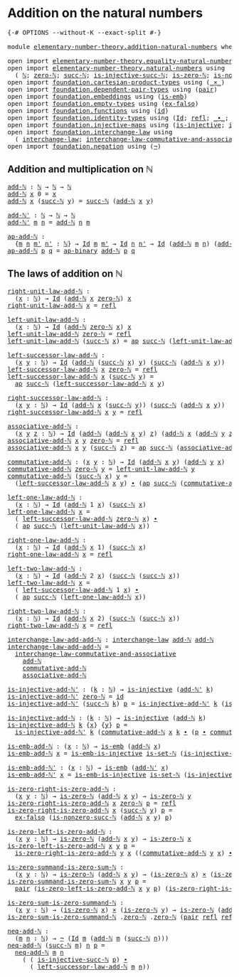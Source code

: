 # Addition on the natural numbers

<pre class="Agda"><a id="44" class="Symbol">{-#</a> <a id="48" class="Keyword">OPTIONS</a> <a id="56" class="Pragma">--without-K</a> <a id="68" class="Pragma">--exact-split</a> <a id="82" class="Symbol">#-}</a>

<a id="87" class="Keyword">module</a> <a id="94" href="elementary-number-theory.addition-natural-numbers.html" class="Module">elementary-number-theory.addition-natural-numbers</a> <a id="144" class="Keyword">where</a>

<a id="151" class="Keyword">open</a> <a id="156" class="Keyword">import</a> <a id="163" href="elementary-number-theory.equality-natural-numbers.html" class="Module">elementary-number-theory.equality-natural-numbers</a> <a id="213" class="Keyword">using</a> <a id="219" class="Symbol">(</a><a id="220" href="elementary-number-theory.equality-natural-numbers.html#2180" class="Function">is-set-ℕ</a><a id="228" class="Symbol">)</a>
<a id="230" class="Keyword">open</a> <a id="235" class="Keyword">import</a> <a id="242" href="elementary-number-theory.natural-numbers.html" class="Module">elementary-number-theory.natural-numbers</a> <a id="283" class="Keyword">using</a>
  <a id="291" class="Symbol">(</a> <a id="293" href="elementary-number-theory.natural-numbers.html#1444" class="Datatype">ℕ</a><a id="294" class="Symbol">;</a> <a id="296" href="elementary-number-theory.natural-numbers.html#1465" class="InductiveConstructor">zero-ℕ</a><a id="302" class="Symbol">;</a> <a id="304" href="elementary-number-theory.natural-numbers.html#1478" class="InductiveConstructor">succ-ℕ</a><a id="310" class="Symbol">;</a> <a id="312" href="elementary-number-theory.natural-numbers.html#2693" class="Function">is-injective-succ-ℕ</a><a id="331" class="Symbol">;</a> <a id="333" href="elementary-number-theory.natural-numbers.html#1742" class="Function">is-zero-ℕ</a><a id="342" class="Symbol">;</a> <a id="344" href="elementary-number-theory.natural-numbers.html#3025" class="Function">is-nonzero-succ-ℕ</a><a id="361" class="Symbol">)</a>
<a id="363" class="Keyword">open</a> <a id="368" class="Keyword">import</a> <a id="375" href="foundation.cartesian-product-types.html" class="Module">foundation.cartesian-product-types</a> <a id="410" class="Keyword">using</a> <a id="416" class="Symbol">(</a><a id="417" href="foundation-core.cartesian-product-types.html#577" class="Function Operator">_×_</a><a id="420" class="Symbol">)</a>
<a id="422" class="Keyword">open</a> <a id="427" class="Keyword">import</a> <a id="434" href="foundation.dependent-pair-types.html" class="Module">foundation.dependent-pair-types</a> <a id="466" class="Keyword">using</a> <a id="472" class="Symbol">(</a><a id="473" href="foundation-core.dependent-pair-types.html#575" class="InductiveConstructor">pair</a><a id="477" class="Symbol">)</a>
<a id="479" class="Keyword">open</a> <a id="484" class="Keyword">import</a> <a id="491" href="foundation.embeddings.html" class="Module">foundation.embeddings</a> <a id="513" class="Keyword">using</a> <a id="519" class="Symbol">(</a><a id="520" href="foundation-core.embeddings.html#980" class="Function">is-emb</a><a id="526" class="Symbol">)</a>
<a id="528" class="Keyword">open</a> <a id="533" class="Keyword">import</a> <a id="540" href="foundation.empty-types.html" class="Module">foundation.empty-types</a> <a id="563" class="Keyword">using</a> <a id="569" class="Symbol">(</a><a id="570" href="foundation-core.empty-types.html#1150" class="Function">ex-falso</a><a id="578" class="Symbol">)</a>
<a id="580" class="Keyword">open</a> <a id="585" class="Keyword">import</a> <a id="592" href="foundation.functions.html" class="Module">foundation.functions</a> <a id="613" class="Keyword">using</a> <a id="619" class="Symbol">(</a><a id="620" href="foundation-core.functions.html#309" class="Function">id</a><a id="622" class="Symbol">)</a>
<a id="624" class="Keyword">open</a> <a id="629" class="Keyword">import</a> <a id="636" href="foundation.identity-types.html" class="Module">foundation.identity-types</a> <a id="662" class="Keyword">using</a> <a id="668" class="Symbol">(</a><a id="669" href="foundation-core.identity-types.html#641" class="Datatype">Id</a><a id="671" class="Symbol">;</a> <a id="673" href="foundation-core.identity-types.html#694" class="InductiveConstructor">refl</a><a id="677" class="Symbol">;</a> <a id="679" href="foundation-core.identity-types.html#1239" class="Function Operator">_∙_</a><a id="682" class="Symbol">;</a> <a id="684" href="foundation-core.identity-types.html#1552" class="Function">inv</a><a id="687" class="Symbol">;</a> <a id="689" href="foundation-core.identity-types.html#2853" class="Function">ap</a><a id="691" class="Symbol">;</a> <a id="693" href="foundation-core.identity-types.html#6353" class="Function">ap-binary</a><a id="702" class="Symbol">)</a>
<a id="704" class="Keyword">open</a> <a id="709" class="Keyword">import</a> <a id="716" href="foundation.injective-maps.html" class="Module">foundation.injective-maps</a> <a id="742" class="Keyword">using</a> <a id="748" class="Symbol">(</a><a id="749" href="foundation.injective-maps.html#1295" class="Function">is-injective</a><a id="761" class="Symbol">;</a> <a id="763" href="foundation.injective-maps.html#4595" class="Function">is-emb-is-injective</a><a id="782" class="Symbol">)</a>
<a id="784" class="Keyword">open</a> <a id="789" class="Keyword">import</a> <a id="796" href="foundation.interchange-law.html" class="Module">foundation.interchange-law</a> <a id="823" class="Keyword">using</a>
  <a id="831" class="Symbol">(</a> <a id="833" href="foundation.interchange-law.html#1641" class="Function">interchange-law</a><a id="848" class="Symbol">;</a> <a id="850" href="foundation.interchange-law.html#1762" class="Function">interchange-law-commutative-and-associative</a><a id="893" class="Symbol">)</a>
<a id="895" class="Keyword">open</a> <a id="900" class="Keyword">import</a> <a id="907" href="foundation.negation.html" class="Module">foundation.negation</a> <a id="927" class="Keyword">using</a> <a id="933" class="Symbol">(</a><a id="934" href="foundation-core.negation.html#452" class="Function">¬</a><a id="935" class="Symbol">)</a>
</pre>
##  Addition and multiplication on ℕ

<pre class="Agda"><a id="add-ℕ"></a><a id="988" href="elementary-number-theory.addition-natural-numbers.html#988" class="Function">add-ℕ</a> <a id="994" class="Symbol">:</a> <a id="996" href="elementary-number-theory.natural-numbers.html#1444" class="Datatype">ℕ</a> <a id="998" class="Symbol">→</a> <a id="1000" href="elementary-number-theory.natural-numbers.html#1444" class="Datatype">ℕ</a> <a id="1002" class="Symbol">→</a> <a id="1004" href="elementary-number-theory.natural-numbers.html#1444" class="Datatype">ℕ</a>
<a id="1006" href="elementary-number-theory.addition-natural-numbers.html#988" class="Function">add-ℕ</a> <a id="1012" href="elementary-number-theory.addition-natural-numbers.html#1012" class="Bound">x</a> <a id="1014" class="Number">0</a> <a id="1016" class="Symbol">=</a> <a id="1018" href="elementary-number-theory.addition-natural-numbers.html#1012" class="Bound">x</a>
<a id="1020" href="elementary-number-theory.addition-natural-numbers.html#988" class="Function">add-ℕ</a> <a id="1026" href="elementary-number-theory.addition-natural-numbers.html#1026" class="Bound">x</a> <a id="1028" class="Symbol">(</a><a id="1029" href="elementary-number-theory.natural-numbers.html#1478" class="InductiveConstructor">succ-ℕ</a> <a id="1036" href="elementary-number-theory.addition-natural-numbers.html#1036" class="Bound">y</a><a id="1037" class="Symbol">)</a> <a id="1039" class="Symbol">=</a> <a id="1041" href="elementary-number-theory.natural-numbers.html#1478" class="InductiveConstructor">succ-ℕ</a> <a id="1048" class="Symbol">(</a><a id="1049" href="elementary-number-theory.addition-natural-numbers.html#988" class="Function">add-ℕ</a> <a id="1055" href="elementary-number-theory.addition-natural-numbers.html#1026" class="Bound">x</a> <a id="1057" href="elementary-number-theory.addition-natural-numbers.html#1036" class="Bound">y</a><a id="1058" class="Symbol">)</a>

<a id="add-ℕ&#39;"></a><a id="1061" href="elementary-number-theory.addition-natural-numbers.html#1061" class="Function">add-ℕ&#39;</a> <a id="1068" class="Symbol">:</a> <a id="1070" href="elementary-number-theory.natural-numbers.html#1444" class="Datatype">ℕ</a> <a id="1072" class="Symbol">→</a> <a id="1074" href="elementary-number-theory.natural-numbers.html#1444" class="Datatype">ℕ</a> <a id="1076" class="Symbol">→</a> <a id="1078" href="elementary-number-theory.natural-numbers.html#1444" class="Datatype">ℕ</a>
<a id="1080" href="elementary-number-theory.addition-natural-numbers.html#1061" class="Function">add-ℕ&#39;</a> <a id="1087" href="elementary-number-theory.addition-natural-numbers.html#1087" class="Bound">m</a> <a id="1089" href="elementary-number-theory.addition-natural-numbers.html#1089" class="Bound">n</a> <a id="1091" class="Symbol">=</a> <a id="1093" href="elementary-number-theory.addition-natural-numbers.html#988" class="Function">add-ℕ</a> <a id="1099" href="elementary-number-theory.addition-natural-numbers.html#1089" class="Bound">n</a> <a id="1101" href="elementary-number-theory.addition-natural-numbers.html#1087" class="Bound">m</a>

<a id="ap-add-ℕ"></a><a id="1104" href="elementary-number-theory.addition-natural-numbers.html#1104" class="Function">ap-add-ℕ</a> <a id="1113" class="Symbol">:</a>
  <a id="1117" class="Symbol">{</a><a id="1118" href="elementary-number-theory.addition-natural-numbers.html#1118" class="Bound">m</a> <a id="1120" href="elementary-number-theory.addition-natural-numbers.html#1120" class="Bound">n</a> <a id="1122" href="elementary-number-theory.addition-natural-numbers.html#1122" class="Bound">m&#39;</a> <a id="1125" href="elementary-number-theory.addition-natural-numbers.html#1125" class="Bound">n&#39;</a> <a id="1128" class="Symbol">:</a> <a id="1130" href="elementary-number-theory.natural-numbers.html#1444" class="Datatype">ℕ</a><a id="1131" class="Symbol">}</a> <a id="1133" class="Symbol">→</a> <a id="1135" href="foundation-core.identity-types.html#641" class="Datatype">Id</a> <a id="1138" href="elementary-number-theory.addition-natural-numbers.html#1118" class="Bound">m</a> <a id="1140" href="elementary-number-theory.addition-natural-numbers.html#1122" class="Bound">m&#39;</a> <a id="1143" class="Symbol">→</a> <a id="1145" href="foundation-core.identity-types.html#641" class="Datatype">Id</a> <a id="1148" href="elementary-number-theory.addition-natural-numbers.html#1120" class="Bound">n</a> <a id="1150" href="elementary-number-theory.addition-natural-numbers.html#1125" class="Bound">n&#39;</a> <a id="1153" class="Symbol">→</a> <a id="1155" href="foundation-core.identity-types.html#641" class="Datatype">Id</a> <a id="1158" class="Symbol">(</a><a id="1159" href="elementary-number-theory.addition-natural-numbers.html#988" class="Function">add-ℕ</a> <a id="1165" href="elementary-number-theory.addition-natural-numbers.html#1118" class="Bound">m</a> <a id="1167" href="elementary-number-theory.addition-natural-numbers.html#1120" class="Bound">n</a><a id="1168" class="Symbol">)</a> <a id="1170" class="Symbol">(</a><a id="1171" href="elementary-number-theory.addition-natural-numbers.html#988" class="Function">add-ℕ</a> <a id="1177" href="elementary-number-theory.addition-natural-numbers.html#1122" class="Bound">m&#39;</a> <a id="1180" href="elementary-number-theory.addition-natural-numbers.html#1125" class="Bound">n&#39;</a><a id="1182" class="Symbol">)</a>
<a id="1184" href="elementary-number-theory.addition-natural-numbers.html#1104" class="Function">ap-add-ℕ</a> <a id="1193" href="elementary-number-theory.addition-natural-numbers.html#1193" class="Bound">p</a> <a id="1195" href="elementary-number-theory.addition-natural-numbers.html#1195" class="Bound">q</a> <a id="1197" class="Symbol">=</a> <a id="1199" href="foundation-core.identity-types.html#6353" class="Function">ap-binary</a> <a id="1209" href="elementary-number-theory.addition-natural-numbers.html#988" class="Function">add-ℕ</a> <a id="1215" href="elementary-number-theory.addition-natural-numbers.html#1193" class="Bound">p</a> <a id="1217" href="elementary-number-theory.addition-natural-numbers.html#1195" class="Bound">q</a>
</pre>
## The laws of addition on ℕ

<pre class="Agda"><a id="right-unit-law-add-ℕ"></a><a id="1262" href="elementary-number-theory.addition-natural-numbers.html#1262" class="Function">right-unit-law-add-ℕ</a> <a id="1283" class="Symbol">:</a>
  <a id="1287" class="Symbol">(</a><a id="1288" href="elementary-number-theory.addition-natural-numbers.html#1288" class="Bound">x</a> <a id="1290" class="Symbol">:</a> <a id="1292" href="elementary-number-theory.natural-numbers.html#1444" class="Datatype">ℕ</a><a id="1293" class="Symbol">)</a> <a id="1295" class="Symbol">→</a> <a id="1297" href="foundation-core.identity-types.html#641" class="Datatype">Id</a> <a id="1300" class="Symbol">(</a><a id="1301" href="elementary-number-theory.addition-natural-numbers.html#988" class="Function">add-ℕ</a> <a id="1307" href="elementary-number-theory.addition-natural-numbers.html#1288" class="Bound">x</a> <a id="1309" href="elementary-number-theory.natural-numbers.html#1465" class="InductiveConstructor">zero-ℕ</a><a id="1315" class="Symbol">)</a> <a id="1317" href="elementary-number-theory.addition-natural-numbers.html#1288" class="Bound">x</a>
<a id="1319" href="elementary-number-theory.addition-natural-numbers.html#1262" class="Function">right-unit-law-add-ℕ</a> <a id="1340" href="elementary-number-theory.addition-natural-numbers.html#1340" class="Bound">x</a> <a id="1342" class="Symbol">=</a> <a id="1344" href="foundation-core.identity-types.html#694" class="InductiveConstructor">refl</a>

<a id="left-unit-law-add-ℕ"></a><a id="1350" href="elementary-number-theory.addition-natural-numbers.html#1350" class="Function">left-unit-law-add-ℕ</a> <a id="1370" class="Symbol">:</a>
  <a id="1374" class="Symbol">(</a><a id="1375" href="elementary-number-theory.addition-natural-numbers.html#1375" class="Bound">x</a> <a id="1377" class="Symbol">:</a> <a id="1379" href="elementary-number-theory.natural-numbers.html#1444" class="Datatype">ℕ</a><a id="1380" class="Symbol">)</a> <a id="1382" class="Symbol">→</a> <a id="1384" href="foundation-core.identity-types.html#641" class="Datatype">Id</a> <a id="1387" class="Symbol">(</a><a id="1388" href="elementary-number-theory.addition-natural-numbers.html#988" class="Function">add-ℕ</a> <a id="1394" href="elementary-number-theory.natural-numbers.html#1465" class="InductiveConstructor">zero-ℕ</a> <a id="1401" href="elementary-number-theory.addition-natural-numbers.html#1375" class="Bound">x</a><a id="1402" class="Symbol">)</a> <a id="1404" href="elementary-number-theory.addition-natural-numbers.html#1375" class="Bound">x</a>
<a id="1406" href="elementary-number-theory.addition-natural-numbers.html#1350" class="Function">left-unit-law-add-ℕ</a> <a id="1426" href="elementary-number-theory.natural-numbers.html#1465" class="InductiveConstructor">zero-ℕ</a> <a id="1433" class="Symbol">=</a> <a id="1435" href="foundation-core.identity-types.html#694" class="InductiveConstructor">refl</a>
<a id="1440" href="elementary-number-theory.addition-natural-numbers.html#1350" class="Function">left-unit-law-add-ℕ</a> <a id="1460" class="Symbol">(</a><a id="1461" href="elementary-number-theory.natural-numbers.html#1478" class="InductiveConstructor">succ-ℕ</a> <a id="1468" href="elementary-number-theory.addition-natural-numbers.html#1468" class="Bound">x</a><a id="1469" class="Symbol">)</a> <a id="1471" class="Symbol">=</a> <a id="1473" href="foundation-core.identity-types.html#2853" class="Function">ap</a> <a id="1476" href="elementary-number-theory.natural-numbers.html#1478" class="InductiveConstructor">succ-ℕ</a> <a id="1483" class="Symbol">(</a><a id="1484" href="elementary-number-theory.addition-natural-numbers.html#1350" class="Function">left-unit-law-add-ℕ</a> <a id="1504" href="elementary-number-theory.addition-natural-numbers.html#1468" class="Bound">x</a><a id="1505" class="Symbol">)</a>

<a id="left-successor-law-add-ℕ"></a><a id="1508" href="elementary-number-theory.addition-natural-numbers.html#1508" class="Function">left-successor-law-add-ℕ</a> <a id="1533" class="Symbol">:</a>
  <a id="1537" class="Symbol">(</a><a id="1538" href="elementary-number-theory.addition-natural-numbers.html#1538" class="Bound">x</a> <a id="1540" href="elementary-number-theory.addition-natural-numbers.html#1540" class="Bound">y</a> <a id="1542" class="Symbol">:</a> <a id="1544" href="elementary-number-theory.natural-numbers.html#1444" class="Datatype">ℕ</a><a id="1545" class="Symbol">)</a> <a id="1547" class="Symbol">→</a> <a id="1549" href="foundation-core.identity-types.html#641" class="Datatype">Id</a> <a id="1552" class="Symbol">(</a><a id="1553" href="elementary-number-theory.addition-natural-numbers.html#988" class="Function">add-ℕ</a> <a id="1559" class="Symbol">(</a><a id="1560" href="elementary-number-theory.natural-numbers.html#1478" class="InductiveConstructor">succ-ℕ</a> <a id="1567" href="elementary-number-theory.addition-natural-numbers.html#1538" class="Bound">x</a><a id="1568" class="Symbol">)</a> <a id="1570" href="elementary-number-theory.addition-natural-numbers.html#1540" class="Bound">y</a><a id="1571" class="Symbol">)</a> <a id="1573" class="Symbol">(</a><a id="1574" href="elementary-number-theory.natural-numbers.html#1478" class="InductiveConstructor">succ-ℕ</a> <a id="1581" class="Symbol">(</a><a id="1582" href="elementary-number-theory.addition-natural-numbers.html#988" class="Function">add-ℕ</a> <a id="1588" href="elementary-number-theory.addition-natural-numbers.html#1538" class="Bound">x</a> <a id="1590" href="elementary-number-theory.addition-natural-numbers.html#1540" class="Bound">y</a><a id="1591" class="Symbol">))</a>
<a id="1594" href="elementary-number-theory.addition-natural-numbers.html#1508" class="Function">left-successor-law-add-ℕ</a> <a id="1619" href="elementary-number-theory.addition-natural-numbers.html#1619" class="Bound">x</a> <a id="1621" href="elementary-number-theory.natural-numbers.html#1465" class="InductiveConstructor">zero-ℕ</a> <a id="1628" class="Symbol">=</a> <a id="1630" href="foundation-core.identity-types.html#694" class="InductiveConstructor">refl</a>
<a id="1635" href="elementary-number-theory.addition-natural-numbers.html#1508" class="Function">left-successor-law-add-ℕ</a> <a id="1660" href="elementary-number-theory.addition-natural-numbers.html#1660" class="Bound">x</a> <a id="1662" class="Symbol">(</a><a id="1663" href="elementary-number-theory.natural-numbers.html#1478" class="InductiveConstructor">succ-ℕ</a> <a id="1670" href="elementary-number-theory.addition-natural-numbers.html#1670" class="Bound">y</a><a id="1671" class="Symbol">)</a> <a id="1673" class="Symbol">=</a>
  <a id="1677" href="foundation-core.identity-types.html#2853" class="Function">ap</a> <a id="1680" href="elementary-number-theory.natural-numbers.html#1478" class="InductiveConstructor">succ-ℕ</a> <a id="1687" class="Symbol">(</a><a id="1688" href="elementary-number-theory.addition-natural-numbers.html#1508" class="Function">left-successor-law-add-ℕ</a> <a id="1713" href="elementary-number-theory.addition-natural-numbers.html#1660" class="Bound">x</a> <a id="1715" href="elementary-number-theory.addition-natural-numbers.html#1670" class="Bound">y</a><a id="1716" class="Symbol">)</a>
                                        
<a id="right-successor-law-add-ℕ"></a><a id="1759" href="elementary-number-theory.addition-natural-numbers.html#1759" class="Function">right-successor-law-add-ℕ</a> <a id="1785" class="Symbol">:</a>
  <a id="1789" class="Symbol">(</a><a id="1790" href="elementary-number-theory.addition-natural-numbers.html#1790" class="Bound">x</a> <a id="1792" href="elementary-number-theory.addition-natural-numbers.html#1792" class="Bound">y</a> <a id="1794" class="Symbol">:</a> <a id="1796" href="elementary-number-theory.natural-numbers.html#1444" class="Datatype">ℕ</a><a id="1797" class="Symbol">)</a> <a id="1799" class="Symbol">→</a> <a id="1801" href="foundation-core.identity-types.html#641" class="Datatype">Id</a> <a id="1804" class="Symbol">(</a><a id="1805" href="elementary-number-theory.addition-natural-numbers.html#988" class="Function">add-ℕ</a> <a id="1811" href="elementary-number-theory.addition-natural-numbers.html#1790" class="Bound">x</a> <a id="1813" class="Symbol">(</a><a id="1814" href="elementary-number-theory.natural-numbers.html#1478" class="InductiveConstructor">succ-ℕ</a> <a id="1821" href="elementary-number-theory.addition-natural-numbers.html#1792" class="Bound">y</a><a id="1822" class="Symbol">))</a> <a id="1825" class="Symbol">(</a><a id="1826" href="elementary-number-theory.natural-numbers.html#1478" class="InductiveConstructor">succ-ℕ</a> <a id="1833" class="Symbol">(</a><a id="1834" href="elementary-number-theory.addition-natural-numbers.html#988" class="Function">add-ℕ</a> <a id="1840" href="elementary-number-theory.addition-natural-numbers.html#1790" class="Bound">x</a> <a id="1842" href="elementary-number-theory.addition-natural-numbers.html#1792" class="Bound">y</a><a id="1843" class="Symbol">))</a>
<a id="1846" href="elementary-number-theory.addition-natural-numbers.html#1759" class="Function">right-successor-law-add-ℕ</a> <a id="1872" href="elementary-number-theory.addition-natural-numbers.html#1872" class="Bound">x</a> <a id="1874" href="elementary-number-theory.addition-natural-numbers.html#1874" class="Bound">y</a> <a id="1876" class="Symbol">=</a> <a id="1878" href="foundation-core.identity-types.html#694" class="InductiveConstructor">refl</a>

<a id="associative-add-ℕ"></a><a id="1884" href="elementary-number-theory.addition-natural-numbers.html#1884" class="Function">associative-add-ℕ</a> <a id="1902" class="Symbol">:</a>
  <a id="1906" class="Symbol">(</a><a id="1907" href="elementary-number-theory.addition-natural-numbers.html#1907" class="Bound">x</a> <a id="1909" href="elementary-number-theory.addition-natural-numbers.html#1909" class="Bound">y</a> <a id="1911" href="elementary-number-theory.addition-natural-numbers.html#1911" class="Bound">z</a> <a id="1913" class="Symbol">:</a> <a id="1915" href="elementary-number-theory.natural-numbers.html#1444" class="Datatype">ℕ</a><a id="1916" class="Symbol">)</a> <a id="1918" class="Symbol">→</a> <a id="1920" href="foundation-core.identity-types.html#641" class="Datatype">Id</a> <a id="1923" class="Symbol">(</a><a id="1924" href="elementary-number-theory.addition-natural-numbers.html#988" class="Function">add-ℕ</a> <a id="1930" class="Symbol">(</a><a id="1931" href="elementary-number-theory.addition-natural-numbers.html#988" class="Function">add-ℕ</a> <a id="1937" href="elementary-number-theory.addition-natural-numbers.html#1907" class="Bound">x</a> <a id="1939" href="elementary-number-theory.addition-natural-numbers.html#1909" class="Bound">y</a><a id="1940" class="Symbol">)</a> <a id="1942" href="elementary-number-theory.addition-natural-numbers.html#1911" class="Bound">z</a><a id="1943" class="Symbol">)</a> <a id="1945" class="Symbol">(</a><a id="1946" href="elementary-number-theory.addition-natural-numbers.html#988" class="Function">add-ℕ</a> <a id="1952" href="elementary-number-theory.addition-natural-numbers.html#1907" class="Bound">x</a> <a id="1954" class="Symbol">(</a><a id="1955" href="elementary-number-theory.addition-natural-numbers.html#988" class="Function">add-ℕ</a> <a id="1961" href="elementary-number-theory.addition-natural-numbers.html#1909" class="Bound">y</a> <a id="1963" href="elementary-number-theory.addition-natural-numbers.html#1911" class="Bound">z</a><a id="1964" class="Symbol">))</a>
<a id="1967" href="elementary-number-theory.addition-natural-numbers.html#1884" class="Function">associative-add-ℕ</a> <a id="1985" href="elementary-number-theory.addition-natural-numbers.html#1985" class="Bound">x</a> <a id="1987" href="elementary-number-theory.addition-natural-numbers.html#1987" class="Bound">y</a> <a id="1989" href="elementary-number-theory.natural-numbers.html#1465" class="InductiveConstructor">zero-ℕ</a> <a id="1996" class="Symbol">=</a> <a id="1998" href="foundation-core.identity-types.html#694" class="InductiveConstructor">refl</a> 
<a id="2004" href="elementary-number-theory.addition-natural-numbers.html#1884" class="Function">associative-add-ℕ</a> <a id="2022" href="elementary-number-theory.addition-natural-numbers.html#2022" class="Bound">x</a> <a id="2024" href="elementary-number-theory.addition-natural-numbers.html#2024" class="Bound">y</a> <a id="2026" class="Symbol">(</a><a id="2027" href="elementary-number-theory.natural-numbers.html#1478" class="InductiveConstructor">succ-ℕ</a> <a id="2034" href="elementary-number-theory.addition-natural-numbers.html#2034" class="Bound">z</a><a id="2035" class="Symbol">)</a> <a id="2037" class="Symbol">=</a> <a id="2039" href="foundation-core.identity-types.html#2853" class="Function">ap</a> <a id="2042" href="elementary-number-theory.natural-numbers.html#1478" class="InductiveConstructor">succ-ℕ</a> <a id="2049" class="Symbol">(</a><a id="2050" href="elementary-number-theory.addition-natural-numbers.html#1884" class="Function">associative-add-ℕ</a> <a id="2068" href="elementary-number-theory.addition-natural-numbers.html#2022" class="Bound">x</a> <a id="2070" href="elementary-number-theory.addition-natural-numbers.html#2024" class="Bound">y</a> <a id="2072" href="elementary-number-theory.addition-natural-numbers.html#2034" class="Bound">z</a><a id="2073" class="Symbol">)</a>

<a id="commutative-add-ℕ"></a><a id="2076" href="elementary-number-theory.addition-natural-numbers.html#2076" class="Function">commutative-add-ℕ</a> <a id="2094" class="Symbol">:</a> <a id="2096" class="Symbol">(</a><a id="2097" href="elementary-number-theory.addition-natural-numbers.html#2097" class="Bound">x</a> <a id="2099" href="elementary-number-theory.addition-natural-numbers.html#2099" class="Bound">y</a> <a id="2101" class="Symbol">:</a> <a id="2103" href="elementary-number-theory.natural-numbers.html#1444" class="Datatype">ℕ</a><a id="2104" class="Symbol">)</a> <a id="2106" class="Symbol">→</a> <a id="2108" href="foundation-core.identity-types.html#641" class="Datatype">Id</a> <a id="2111" class="Symbol">(</a><a id="2112" href="elementary-number-theory.addition-natural-numbers.html#988" class="Function">add-ℕ</a> <a id="2118" href="elementary-number-theory.addition-natural-numbers.html#2097" class="Bound">x</a> <a id="2120" href="elementary-number-theory.addition-natural-numbers.html#2099" class="Bound">y</a><a id="2121" class="Symbol">)</a> <a id="2123" class="Symbol">(</a><a id="2124" href="elementary-number-theory.addition-natural-numbers.html#988" class="Function">add-ℕ</a> <a id="2130" href="elementary-number-theory.addition-natural-numbers.html#2099" class="Bound">y</a> <a id="2132" href="elementary-number-theory.addition-natural-numbers.html#2097" class="Bound">x</a><a id="2133" class="Symbol">)</a>
<a id="2135" href="elementary-number-theory.addition-natural-numbers.html#2076" class="Function">commutative-add-ℕ</a> <a id="2153" href="elementary-number-theory.natural-numbers.html#1465" class="InductiveConstructor">zero-ℕ</a> <a id="2160" href="elementary-number-theory.addition-natural-numbers.html#2160" class="Bound">y</a> <a id="2162" class="Symbol">=</a> <a id="2164" href="elementary-number-theory.addition-natural-numbers.html#1350" class="Function">left-unit-law-add-ℕ</a> <a id="2184" href="elementary-number-theory.addition-natural-numbers.html#2160" class="Bound">y</a>
<a id="2186" href="elementary-number-theory.addition-natural-numbers.html#2076" class="Function">commutative-add-ℕ</a> <a id="2204" class="Symbol">(</a><a id="2205" href="elementary-number-theory.natural-numbers.html#1478" class="InductiveConstructor">succ-ℕ</a> <a id="2212" href="elementary-number-theory.addition-natural-numbers.html#2212" class="Bound">x</a><a id="2213" class="Symbol">)</a> <a id="2215" href="elementary-number-theory.addition-natural-numbers.html#2215" class="Bound">y</a> <a id="2217" class="Symbol">=</a>
  <a id="2221" class="Symbol">(</a><a id="2222" href="elementary-number-theory.addition-natural-numbers.html#1508" class="Function">left-successor-law-add-ℕ</a> <a id="2247" href="elementary-number-theory.addition-natural-numbers.html#2212" class="Bound">x</a> <a id="2249" href="elementary-number-theory.addition-natural-numbers.html#2215" class="Bound">y</a><a id="2250" class="Symbol">)</a> <a id="2252" href="foundation-core.identity-types.html#1239" class="Function Operator">∙</a> <a id="2254" class="Symbol">(</a><a id="2255" href="foundation-core.identity-types.html#2853" class="Function">ap</a> <a id="2258" href="elementary-number-theory.natural-numbers.html#1478" class="InductiveConstructor">succ-ℕ</a> <a id="2265" class="Symbol">(</a><a id="2266" href="elementary-number-theory.addition-natural-numbers.html#2076" class="Function">commutative-add-ℕ</a> <a id="2284" href="elementary-number-theory.addition-natural-numbers.html#2212" class="Bound">x</a> <a id="2286" href="elementary-number-theory.addition-natural-numbers.html#2215" class="Bound">y</a><a id="2287" class="Symbol">))</a>

<a id="left-one-law-add-ℕ"></a><a id="2291" href="elementary-number-theory.addition-natural-numbers.html#2291" class="Function">left-one-law-add-ℕ</a> <a id="2310" class="Symbol">:</a>
  <a id="2314" class="Symbol">(</a><a id="2315" href="elementary-number-theory.addition-natural-numbers.html#2315" class="Bound">x</a> <a id="2317" class="Symbol">:</a> <a id="2319" href="elementary-number-theory.natural-numbers.html#1444" class="Datatype">ℕ</a><a id="2320" class="Symbol">)</a> <a id="2322" class="Symbol">→</a> <a id="2324" href="foundation-core.identity-types.html#641" class="Datatype">Id</a> <a id="2327" class="Symbol">(</a><a id="2328" href="elementary-number-theory.addition-natural-numbers.html#988" class="Function">add-ℕ</a> <a id="2334" class="Number">1</a> <a id="2336" href="elementary-number-theory.addition-natural-numbers.html#2315" class="Bound">x</a><a id="2337" class="Symbol">)</a> <a id="2339" class="Symbol">(</a><a id="2340" href="elementary-number-theory.natural-numbers.html#1478" class="InductiveConstructor">succ-ℕ</a> <a id="2347" href="elementary-number-theory.addition-natural-numbers.html#2315" class="Bound">x</a><a id="2348" class="Symbol">)</a>
<a id="2350" href="elementary-number-theory.addition-natural-numbers.html#2291" class="Function">left-one-law-add-ℕ</a> <a id="2369" href="elementary-number-theory.addition-natural-numbers.html#2369" class="Bound">x</a> <a id="2371" class="Symbol">=</a>
  <a id="2375" class="Symbol">(</a> <a id="2377" href="elementary-number-theory.addition-natural-numbers.html#1508" class="Function">left-successor-law-add-ℕ</a> <a id="2402" href="elementary-number-theory.natural-numbers.html#1465" class="InductiveConstructor">zero-ℕ</a> <a id="2409" href="elementary-number-theory.addition-natural-numbers.html#2369" class="Bound">x</a><a id="2410" class="Symbol">)</a> <a id="2412" href="foundation-core.identity-types.html#1239" class="Function Operator">∙</a>
  <a id="2416" class="Symbol">(</a> <a id="2418" href="foundation-core.identity-types.html#2853" class="Function">ap</a> <a id="2421" href="elementary-number-theory.natural-numbers.html#1478" class="InductiveConstructor">succ-ℕ</a> <a id="2428" class="Symbol">(</a><a id="2429" href="elementary-number-theory.addition-natural-numbers.html#1350" class="Function">left-unit-law-add-ℕ</a> <a id="2449" href="elementary-number-theory.addition-natural-numbers.html#2369" class="Bound">x</a><a id="2450" class="Symbol">))</a>

<a id="right-one-law-add-ℕ"></a><a id="2454" href="elementary-number-theory.addition-natural-numbers.html#2454" class="Function">right-one-law-add-ℕ</a> <a id="2474" class="Symbol">:</a>
  <a id="2478" class="Symbol">(</a><a id="2479" href="elementary-number-theory.addition-natural-numbers.html#2479" class="Bound">x</a> <a id="2481" class="Symbol">:</a> <a id="2483" href="elementary-number-theory.natural-numbers.html#1444" class="Datatype">ℕ</a><a id="2484" class="Symbol">)</a> <a id="2486" class="Symbol">→</a> <a id="2488" href="foundation-core.identity-types.html#641" class="Datatype">Id</a> <a id="2491" class="Symbol">(</a><a id="2492" href="elementary-number-theory.addition-natural-numbers.html#988" class="Function">add-ℕ</a> <a id="2498" href="elementary-number-theory.addition-natural-numbers.html#2479" class="Bound">x</a> <a id="2500" class="Number">1</a><a id="2501" class="Symbol">)</a> <a id="2503" class="Symbol">(</a><a id="2504" href="elementary-number-theory.natural-numbers.html#1478" class="InductiveConstructor">succ-ℕ</a> <a id="2511" href="elementary-number-theory.addition-natural-numbers.html#2479" class="Bound">x</a><a id="2512" class="Symbol">)</a>
<a id="2514" href="elementary-number-theory.addition-natural-numbers.html#2454" class="Function">right-one-law-add-ℕ</a> <a id="2534" href="elementary-number-theory.addition-natural-numbers.html#2534" class="Bound">x</a> <a id="2536" class="Symbol">=</a> <a id="2538" href="foundation-core.identity-types.html#694" class="InductiveConstructor">refl</a>

<a id="left-two-law-add-ℕ"></a><a id="2544" href="elementary-number-theory.addition-natural-numbers.html#2544" class="Function">left-two-law-add-ℕ</a> <a id="2563" class="Symbol">:</a>
  <a id="2567" class="Symbol">(</a><a id="2568" href="elementary-number-theory.addition-natural-numbers.html#2568" class="Bound">x</a> <a id="2570" class="Symbol">:</a> <a id="2572" href="elementary-number-theory.natural-numbers.html#1444" class="Datatype">ℕ</a><a id="2573" class="Symbol">)</a> <a id="2575" class="Symbol">→</a> <a id="2577" href="foundation-core.identity-types.html#641" class="Datatype">Id</a> <a id="2580" class="Symbol">(</a><a id="2581" href="elementary-number-theory.addition-natural-numbers.html#988" class="Function">add-ℕ</a> <a id="2587" class="Number">2</a> <a id="2589" href="elementary-number-theory.addition-natural-numbers.html#2568" class="Bound">x</a><a id="2590" class="Symbol">)</a> <a id="2592" class="Symbol">(</a><a id="2593" href="elementary-number-theory.natural-numbers.html#1478" class="InductiveConstructor">succ-ℕ</a> <a id="2600" class="Symbol">(</a><a id="2601" href="elementary-number-theory.natural-numbers.html#1478" class="InductiveConstructor">succ-ℕ</a> <a id="2608" href="elementary-number-theory.addition-natural-numbers.html#2568" class="Bound">x</a><a id="2609" class="Symbol">))</a>
<a id="2612" href="elementary-number-theory.addition-natural-numbers.html#2544" class="Function">left-two-law-add-ℕ</a> <a id="2631" href="elementary-number-theory.addition-natural-numbers.html#2631" class="Bound">x</a> <a id="2633" class="Symbol">=</a>
  <a id="2637" class="Symbol">(</a> <a id="2639" href="elementary-number-theory.addition-natural-numbers.html#1508" class="Function">left-successor-law-add-ℕ</a> <a id="2664" class="Number">1</a> <a id="2666" href="elementary-number-theory.addition-natural-numbers.html#2631" class="Bound">x</a><a id="2667" class="Symbol">)</a> <a id="2669" href="foundation-core.identity-types.html#1239" class="Function Operator">∙</a>
  <a id="2673" class="Symbol">(</a> <a id="2675" href="foundation-core.identity-types.html#2853" class="Function">ap</a> <a id="2678" href="elementary-number-theory.natural-numbers.html#1478" class="InductiveConstructor">succ-ℕ</a> <a id="2685" class="Symbol">(</a><a id="2686" href="elementary-number-theory.addition-natural-numbers.html#2291" class="Function">left-one-law-add-ℕ</a> <a id="2705" href="elementary-number-theory.addition-natural-numbers.html#2631" class="Bound">x</a><a id="2706" class="Symbol">))</a>

<a id="right-two-law-add-ℕ"></a><a id="2710" href="elementary-number-theory.addition-natural-numbers.html#2710" class="Function">right-two-law-add-ℕ</a> <a id="2730" class="Symbol">:</a>
  <a id="2734" class="Symbol">(</a><a id="2735" href="elementary-number-theory.addition-natural-numbers.html#2735" class="Bound">x</a> <a id="2737" class="Symbol">:</a> <a id="2739" href="elementary-number-theory.natural-numbers.html#1444" class="Datatype">ℕ</a><a id="2740" class="Symbol">)</a> <a id="2742" class="Symbol">→</a> <a id="2744" href="foundation-core.identity-types.html#641" class="Datatype">Id</a> <a id="2747" class="Symbol">(</a><a id="2748" href="elementary-number-theory.addition-natural-numbers.html#988" class="Function">add-ℕ</a> <a id="2754" href="elementary-number-theory.addition-natural-numbers.html#2735" class="Bound">x</a> <a id="2756" class="Number">2</a><a id="2757" class="Symbol">)</a> <a id="2759" class="Symbol">(</a><a id="2760" href="elementary-number-theory.natural-numbers.html#1478" class="InductiveConstructor">succ-ℕ</a> <a id="2767" class="Symbol">(</a><a id="2768" href="elementary-number-theory.natural-numbers.html#1478" class="InductiveConstructor">succ-ℕ</a> <a id="2775" href="elementary-number-theory.addition-natural-numbers.html#2735" class="Bound">x</a><a id="2776" class="Symbol">))</a>
<a id="2779" href="elementary-number-theory.addition-natural-numbers.html#2710" class="Function">right-two-law-add-ℕ</a> <a id="2799" href="elementary-number-theory.addition-natural-numbers.html#2799" class="Bound">x</a> <a id="2801" class="Symbol">=</a> <a id="2803" href="foundation-core.identity-types.html#694" class="InductiveConstructor">refl</a>

<a id="interchange-law-add-add-ℕ"></a><a id="2809" href="elementary-number-theory.addition-natural-numbers.html#2809" class="Function">interchange-law-add-add-ℕ</a> <a id="2835" class="Symbol">:</a> <a id="2837" href="foundation.interchange-law.html#1641" class="Function">interchange-law</a> <a id="2853" href="elementary-number-theory.addition-natural-numbers.html#988" class="Function">add-ℕ</a> <a id="2859" href="elementary-number-theory.addition-natural-numbers.html#988" class="Function">add-ℕ</a>
<a id="2865" href="elementary-number-theory.addition-natural-numbers.html#2809" class="Function">interchange-law-add-add-ℕ</a> <a id="2891" class="Symbol">=</a>
  <a id="2895" href="foundation.interchange-law.html#1762" class="Function">interchange-law-commutative-and-associative</a>
    <a id="2943" href="elementary-number-theory.addition-natural-numbers.html#988" class="Function">add-ℕ</a>
    <a id="2953" href="elementary-number-theory.addition-natural-numbers.html#2076" class="Function">commutative-add-ℕ</a>
    <a id="2975" href="elementary-number-theory.addition-natural-numbers.html#1884" class="Function">associative-add-ℕ</a>

<a id="is-injective-add-ℕ&#39;"></a><a id="2994" href="elementary-number-theory.addition-natural-numbers.html#2994" class="Function">is-injective-add-ℕ&#39;</a> <a id="3014" class="Symbol">:</a> <a id="3016" class="Symbol">(</a><a id="3017" href="elementary-number-theory.addition-natural-numbers.html#3017" class="Bound">k</a> <a id="3019" class="Symbol">:</a> <a id="3021" href="elementary-number-theory.natural-numbers.html#1444" class="Datatype">ℕ</a><a id="3022" class="Symbol">)</a> <a id="3024" class="Symbol">→</a> <a id="3026" href="foundation.injective-maps.html#1295" class="Function">is-injective</a> <a id="3039" class="Symbol">(</a><a id="3040" href="elementary-number-theory.addition-natural-numbers.html#1061" class="Function">add-ℕ&#39;</a> <a id="3047" href="elementary-number-theory.addition-natural-numbers.html#3017" class="Bound">k</a><a id="3048" class="Symbol">)</a>
<a id="3050" href="elementary-number-theory.addition-natural-numbers.html#2994" class="Function">is-injective-add-ℕ&#39;</a> <a id="3070" href="elementary-number-theory.natural-numbers.html#1465" class="InductiveConstructor">zero-ℕ</a> <a id="3077" class="Symbol">=</a> <a id="3079" href="foundation-core.functions.html#309" class="Function">id</a>
<a id="3082" href="elementary-number-theory.addition-natural-numbers.html#2994" class="Function">is-injective-add-ℕ&#39;</a> <a id="3102" class="Symbol">(</a><a id="3103" href="elementary-number-theory.natural-numbers.html#1478" class="InductiveConstructor">succ-ℕ</a> <a id="3110" href="elementary-number-theory.addition-natural-numbers.html#3110" class="Bound">k</a><a id="3111" class="Symbol">)</a> <a id="3113" href="elementary-number-theory.addition-natural-numbers.html#3113" class="Bound">p</a> <a id="3115" class="Symbol">=</a> <a id="3117" href="elementary-number-theory.addition-natural-numbers.html#2994" class="Function">is-injective-add-ℕ&#39;</a> <a id="3137" href="elementary-number-theory.addition-natural-numbers.html#3110" class="Bound">k</a> <a id="3139" class="Symbol">(</a><a id="3140" href="elementary-number-theory.natural-numbers.html#2693" class="Function">is-injective-succ-ℕ</a> <a id="3160" href="elementary-number-theory.addition-natural-numbers.html#3113" class="Bound">p</a><a id="3161" class="Symbol">)</a>

<a id="is-injective-add-ℕ"></a><a id="3164" href="elementary-number-theory.addition-natural-numbers.html#3164" class="Function">is-injective-add-ℕ</a> <a id="3183" class="Symbol">:</a> <a id="3185" class="Symbol">(</a><a id="3186" href="elementary-number-theory.addition-natural-numbers.html#3186" class="Bound">k</a> <a id="3188" class="Symbol">:</a> <a id="3190" href="elementary-number-theory.natural-numbers.html#1444" class="Datatype">ℕ</a><a id="3191" class="Symbol">)</a> <a id="3193" class="Symbol">→</a> <a id="3195" href="foundation.injective-maps.html#1295" class="Function">is-injective</a> <a id="3208" class="Symbol">(</a><a id="3209" href="elementary-number-theory.addition-natural-numbers.html#988" class="Function">add-ℕ</a> <a id="3215" href="elementary-number-theory.addition-natural-numbers.html#3186" class="Bound">k</a><a id="3216" class="Symbol">)</a>
<a id="3218" href="elementary-number-theory.addition-natural-numbers.html#3164" class="Function">is-injective-add-ℕ</a> <a id="3237" href="elementary-number-theory.addition-natural-numbers.html#3237" class="Bound">k</a> <a id="3239" class="Symbol">{</a><a id="3240" href="elementary-number-theory.addition-natural-numbers.html#3240" class="Bound">x</a><a id="3241" class="Symbol">}</a> <a id="3243" class="Symbol">{</a><a id="3244" href="elementary-number-theory.addition-natural-numbers.html#3244" class="Bound">y</a><a id="3245" class="Symbol">}</a> <a id="3247" href="elementary-number-theory.addition-natural-numbers.html#3247" class="Bound">p</a> <a id="3249" class="Symbol">=</a>
  <a id="3253" href="elementary-number-theory.addition-natural-numbers.html#2994" class="Function">is-injective-add-ℕ&#39;</a> <a id="3273" href="elementary-number-theory.addition-natural-numbers.html#3237" class="Bound">k</a> <a id="3275" class="Symbol">(</a><a id="3276" href="elementary-number-theory.addition-natural-numbers.html#2076" class="Function">commutative-add-ℕ</a> <a id="3294" href="elementary-number-theory.addition-natural-numbers.html#3240" class="Bound">x</a> <a id="3296" href="elementary-number-theory.addition-natural-numbers.html#3237" class="Bound">k</a> <a id="3298" href="foundation-core.identity-types.html#1239" class="Function Operator">∙</a> <a id="3300" class="Symbol">(</a><a id="3301" href="elementary-number-theory.addition-natural-numbers.html#3247" class="Bound">p</a> <a id="3303" href="foundation-core.identity-types.html#1239" class="Function Operator">∙</a> <a id="3305" href="elementary-number-theory.addition-natural-numbers.html#2076" class="Function">commutative-add-ℕ</a> <a id="3323" href="elementary-number-theory.addition-natural-numbers.html#3237" class="Bound">k</a> <a id="3325" href="elementary-number-theory.addition-natural-numbers.html#3244" class="Bound">y</a><a id="3326" class="Symbol">))</a>

<a id="is-emb-add-ℕ"></a><a id="3330" href="elementary-number-theory.addition-natural-numbers.html#3330" class="Function">is-emb-add-ℕ</a> <a id="3343" class="Symbol">:</a> <a id="3345" class="Symbol">(</a><a id="3346" href="elementary-number-theory.addition-natural-numbers.html#3346" class="Bound">x</a> <a id="3348" class="Symbol">:</a> <a id="3350" href="elementary-number-theory.natural-numbers.html#1444" class="Datatype">ℕ</a><a id="3351" class="Symbol">)</a> <a id="3353" class="Symbol">→</a> <a id="3355" href="foundation-core.embeddings.html#980" class="Function">is-emb</a> <a id="3362" class="Symbol">(</a><a id="3363" href="elementary-number-theory.addition-natural-numbers.html#988" class="Function">add-ℕ</a> <a id="3369" href="elementary-number-theory.addition-natural-numbers.html#3346" class="Bound">x</a><a id="3370" class="Symbol">)</a>
<a id="3372" href="elementary-number-theory.addition-natural-numbers.html#3330" class="Function">is-emb-add-ℕ</a> <a id="3385" href="elementary-number-theory.addition-natural-numbers.html#3385" class="Bound">x</a> <a id="3387" class="Symbol">=</a> <a id="3389" href="foundation.injective-maps.html#4595" class="Function">is-emb-is-injective</a> <a id="3409" href="elementary-number-theory.equality-natural-numbers.html#2180" class="Function">is-set-ℕ</a> <a id="3418" class="Symbol">(</a><a id="3419" href="elementary-number-theory.addition-natural-numbers.html#3164" class="Function">is-injective-add-ℕ</a> <a id="3438" href="elementary-number-theory.addition-natural-numbers.html#3385" class="Bound">x</a><a id="3439" class="Symbol">)</a>

<a id="is-emb-add-ℕ&#39;"></a><a id="3442" href="elementary-number-theory.addition-natural-numbers.html#3442" class="Function">is-emb-add-ℕ&#39;</a> <a id="3456" class="Symbol">:</a> <a id="3458" class="Symbol">(</a><a id="3459" href="elementary-number-theory.addition-natural-numbers.html#3459" class="Bound">x</a> <a id="3461" class="Symbol">:</a> <a id="3463" href="elementary-number-theory.natural-numbers.html#1444" class="Datatype">ℕ</a><a id="3464" class="Symbol">)</a> <a id="3466" class="Symbol">→</a> <a id="3468" href="foundation-core.embeddings.html#980" class="Function">is-emb</a> <a id="3475" class="Symbol">(</a><a id="3476" href="elementary-number-theory.addition-natural-numbers.html#1061" class="Function">add-ℕ&#39;</a> <a id="3483" href="elementary-number-theory.addition-natural-numbers.html#3459" class="Bound">x</a><a id="3484" class="Symbol">)</a>
<a id="3486" href="elementary-number-theory.addition-natural-numbers.html#3442" class="Function">is-emb-add-ℕ&#39;</a> <a id="3500" href="elementary-number-theory.addition-natural-numbers.html#3500" class="Bound">x</a> <a id="3502" class="Symbol">=</a> <a id="3504" href="foundation.injective-maps.html#4595" class="Function">is-emb-is-injective</a> <a id="3524" href="elementary-number-theory.equality-natural-numbers.html#2180" class="Function">is-set-ℕ</a> <a id="3533" class="Symbol">(</a><a id="3534" href="elementary-number-theory.addition-natural-numbers.html#2994" class="Function">is-injective-add-ℕ&#39;</a> <a id="3554" href="elementary-number-theory.addition-natural-numbers.html#3500" class="Bound">x</a><a id="3555" class="Symbol">)</a>

<a id="is-zero-right-is-zero-add-ℕ"></a><a id="3558" href="elementary-number-theory.addition-natural-numbers.html#3558" class="Function">is-zero-right-is-zero-add-ℕ</a> <a id="3586" class="Symbol">:</a>
  <a id="3590" class="Symbol">(</a><a id="3591" href="elementary-number-theory.addition-natural-numbers.html#3591" class="Bound">x</a> <a id="3593" href="elementary-number-theory.addition-natural-numbers.html#3593" class="Bound">y</a> <a id="3595" class="Symbol">:</a> <a id="3597" href="elementary-number-theory.natural-numbers.html#1444" class="Datatype">ℕ</a><a id="3598" class="Symbol">)</a> <a id="3600" class="Symbol">→</a> <a id="3602" href="elementary-number-theory.natural-numbers.html#1742" class="Function">is-zero-ℕ</a> <a id="3612" class="Symbol">(</a><a id="3613" href="elementary-number-theory.addition-natural-numbers.html#988" class="Function">add-ℕ</a> <a id="3619" href="elementary-number-theory.addition-natural-numbers.html#3591" class="Bound">x</a> <a id="3621" href="elementary-number-theory.addition-natural-numbers.html#3593" class="Bound">y</a><a id="3622" class="Symbol">)</a> <a id="3624" class="Symbol">→</a> <a id="3626" href="elementary-number-theory.natural-numbers.html#1742" class="Function">is-zero-ℕ</a> <a id="3636" href="elementary-number-theory.addition-natural-numbers.html#3593" class="Bound">y</a>
<a id="3638" href="elementary-number-theory.addition-natural-numbers.html#3558" class="Function">is-zero-right-is-zero-add-ℕ</a> <a id="3666" href="elementary-number-theory.addition-natural-numbers.html#3666" class="Bound">x</a> <a id="3668" href="elementary-number-theory.natural-numbers.html#1465" class="InductiveConstructor">zero-ℕ</a> <a id="3675" href="elementary-number-theory.addition-natural-numbers.html#3675" class="Bound">p</a> <a id="3677" class="Symbol">=</a> <a id="3679" href="foundation-core.identity-types.html#694" class="InductiveConstructor">refl</a>
<a id="3684" href="elementary-number-theory.addition-natural-numbers.html#3558" class="Function">is-zero-right-is-zero-add-ℕ</a> <a id="3712" href="elementary-number-theory.addition-natural-numbers.html#3712" class="Bound">x</a> <a id="3714" class="Symbol">(</a><a id="3715" href="elementary-number-theory.natural-numbers.html#1478" class="InductiveConstructor">succ-ℕ</a> <a id="3722" href="elementary-number-theory.addition-natural-numbers.html#3722" class="Bound">y</a><a id="3723" class="Symbol">)</a> <a id="3725" href="elementary-number-theory.addition-natural-numbers.html#3725" class="Bound">p</a> <a id="3727" class="Symbol">=</a>
  <a id="3731" href="foundation-core.empty-types.html#1150" class="Function">ex-falso</a> <a id="3740" class="Symbol">(</a><a id="3741" href="elementary-number-theory.natural-numbers.html#3025" class="Function">is-nonzero-succ-ℕ</a> <a id="3759" class="Symbol">(</a><a id="3760" href="elementary-number-theory.addition-natural-numbers.html#988" class="Function">add-ℕ</a> <a id="3766" href="elementary-number-theory.addition-natural-numbers.html#3712" class="Bound">x</a> <a id="3768" href="elementary-number-theory.addition-natural-numbers.html#3722" class="Bound">y</a><a id="3769" class="Symbol">)</a> <a id="3771" href="elementary-number-theory.addition-natural-numbers.html#3725" class="Bound">p</a><a id="3772" class="Symbol">)</a>

<a id="is-zero-left-is-zero-add-ℕ"></a><a id="3775" href="elementary-number-theory.addition-natural-numbers.html#3775" class="Function">is-zero-left-is-zero-add-ℕ</a> <a id="3802" class="Symbol">:</a>
  <a id="3806" class="Symbol">(</a><a id="3807" href="elementary-number-theory.addition-natural-numbers.html#3807" class="Bound">x</a> <a id="3809" href="elementary-number-theory.addition-natural-numbers.html#3809" class="Bound">y</a> <a id="3811" class="Symbol">:</a> <a id="3813" href="elementary-number-theory.natural-numbers.html#1444" class="Datatype">ℕ</a><a id="3814" class="Symbol">)</a> <a id="3816" class="Symbol">→</a> <a id="3818" href="elementary-number-theory.natural-numbers.html#1742" class="Function">is-zero-ℕ</a> <a id="3828" class="Symbol">(</a><a id="3829" href="elementary-number-theory.addition-natural-numbers.html#988" class="Function">add-ℕ</a> <a id="3835" href="elementary-number-theory.addition-natural-numbers.html#3807" class="Bound">x</a> <a id="3837" href="elementary-number-theory.addition-natural-numbers.html#3809" class="Bound">y</a><a id="3838" class="Symbol">)</a> <a id="3840" class="Symbol">→</a> <a id="3842" href="elementary-number-theory.natural-numbers.html#1742" class="Function">is-zero-ℕ</a> <a id="3852" href="elementary-number-theory.addition-natural-numbers.html#3807" class="Bound">x</a>
<a id="3854" href="elementary-number-theory.addition-natural-numbers.html#3775" class="Function">is-zero-left-is-zero-add-ℕ</a> <a id="3881" href="elementary-number-theory.addition-natural-numbers.html#3881" class="Bound">x</a> <a id="3883" href="elementary-number-theory.addition-natural-numbers.html#3883" class="Bound">y</a> <a id="3885" href="elementary-number-theory.addition-natural-numbers.html#3885" class="Bound">p</a> <a id="3887" class="Symbol">=</a>
  <a id="3891" href="elementary-number-theory.addition-natural-numbers.html#3558" class="Function">is-zero-right-is-zero-add-ℕ</a> <a id="3919" href="elementary-number-theory.addition-natural-numbers.html#3883" class="Bound">y</a> <a id="3921" href="elementary-number-theory.addition-natural-numbers.html#3881" class="Bound">x</a> <a id="3923" class="Symbol">((</a><a id="3925" href="elementary-number-theory.addition-natural-numbers.html#2076" class="Function">commutative-add-ℕ</a> <a id="3943" href="elementary-number-theory.addition-natural-numbers.html#3883" class="Bound">y</a> <a id="3945" href="elementary-number-theory.addition-natural-numbers.html#3881" class="Bound">x</a><a id="3946" class="Symbol">)</a> <a id="3948" href="foundation-core.identity-types.html#1239" class="Function Operator">∙</a> <a id="3950" href="elementary-number-theory.addition-natural-numbers.html#3885" class="Bound">p</a><a id="3951" class="Symbol">)</a>

<a id="is-zero-summand-is-zero-sum-ℕ"></a><a id="3954" href="elementary-number-theory.addition-natural-numbers.html#3954" class="Function">is-zero-summand-is-zero-sum-ℕ</a> <a id="3984" class="Symbol">:</a>
  <a id="3988" class="Symbol">(</a><a id="3989" href="elementary-number-theory.addition-natural-numbers.html#3989" class="Bound">x</a> <a id="3991" href="elementary-number-theory.addition-natural-numbers.html#3991" class="Bound">y</a> <a id="3993" class="Symbol">:</a> <a id="3995" href="elementary-number-theory.natural-numbers.html#1444" class="Datatype">ℕ</a><a id="3996" class="Symbol">)</a> <a id="3998" class="Symbol">→</a> <a id="4000" href="elementary-number-theory.natural-numbers.html#1742" class="Function">is-zero-ℕ</a> <a id="4010" class="Symbol">(</a><a id="4011" href="elementary-number-theory.addition-natural-numbers.html#988" class="Function">add-ℕ</a> <a id="4017" href="elementary-number-theory.addition-natural-numbers.html#3989" class="Bound">x</a> <a id="4019" href="elementary-number-theory.addition-natural-numbers.html#3991" class="Bound">y</a><a id="4020" class="Symbol">)</a> <a id="4022" class="Symbol">→</a> <a id="4024" class="Symbol">(</a><a id="4025" href="elementary-number-theory.natural-numbers.html#1742" class="Function">is-zero-ℕ</a> <a id="4035" href="elementary-number-theory.addition-natural-numbers.html#3989" class="Bound">x</a><a id="4036" class="Symbol">)</a> <a id="4038" href="foundation-core.cartesian-product-types.html#577" class="Function Operator">×</a> <a id="4040" class="Symbol">(</a><a id="4041" href="elementary-number-theory.natural-numbers.html#1742" class="Function">is-zero-ℕ</a> <a id="4051" href="elementary-number-theory.addition-natural-numbers.html#3991" class="Bound">y</a><a id="4052" class="Symbol">)</a>
<a id="4054" href="elementary-number-theory.addition-natural-numbers.html#3954" class="Function">is-zero-summand-is-zero-sum-ℕ</a> <a id="4084" href="elementary-number-theory.addition-natural-numbers.html#4084" class="Bound">x</a> <a id="4086" href="elementary-number-theory.addition-natural-numbers.html#4086" class="Bound">y</a> <a id="4088" href="elementary-number-theory.addition-natural-numbers.html#4088" class="Bound">p</a> <a id="4090" class="Symbol">=</a>
  <a id="4094" href="foundation-core.dependent-pair-types.html#575" class="InductiveConstructor">pair</a> <a id="4099" class="Symbol">(</a><a id="4100" href="elementary-number-theory.addition-natural-numbers.html#3775" class="Function">is-zero-left-is-zero-add-ℕ</a> <a id="4127" href="elementary-number-theory.addition-natural-numbers.html#4084" class="Bound">x</a> <a id="4129" href="elementary-number-theory.addition-natural-numbers.html#4086" class="Bound">y</a> <a id="4131" href="elementary-number-theory.addition-natural-numbers.html#4088" class="Bound">p</a><a id="4132" class="Symbol">)</a> <a id="4134" class="Symbol">(</a><a id="4135" href="elementary-number-theory.addition-natural-numbers.html#3558" class="Function">is-zero-right-is-zero-add-ℕ</a> <a id="4163" href="elementary-number-theory.addition-natural-numbers.html#4084" class="Bound">x</a> <a id="4165" href="elementary-number-theory.addition-natural-numbers.html#4086" class="Bound">y</a> <a id="4167" href="elementary-number-theory.addition-natural-numbers.html#4088" class="Bound">p</a><a id="4168" class="Symbol">)</a>

<a id="is-zero-sum-is-zero-summand-ℕ"></a><a id="4171" href="elementary-number-theory.addition-natural-numbers.html#4171" class="Function">is-zero-sum-is-zero-summand-ℕ</a> <a id="4201" class="Symbol">:</a>
  <a id="4205" class="Symbol">(</a><a id="4206" href="elementary-number-theory.addition-natural-numbers.html#4206" class="Bound">x</a> <a id="4208" href="elementary-number-theory.addition-natural-numbers.html#4208" class="Bound">y</a> <a id="4210" class="Symbol">:</a> <a id="4212" href="elementary-number-theory.natural-numbers.html#1444" class="Datatype">ℕ</a><a id="4213" class="Symbol">)</a> <a id="4215" class="Symbol">→</a> <a id="4217" class="Symbol">(</a><a id="4218" href="elementary-number-theory.natural-numbers.html#1742" class="Function">is-zero-ℕ</a> <a id="4228" href="elementary-number-theory.addition-natural-numbers.html#4206" class="Bound">x</a><a id="4229" class="Symbol">)</a> <a id="4231" href="foundation-core.cartesian-product-types.html#577" class="Function Operator">×</a> <a id="4233" class="Symbol">(</a><a id="4234" href="elementary-number-theory.natural-numbers.html#1742" class="Function">is-zero-ℕ</a> <a id="4244" href="elementary-number-theory.addition-natural-numbers.html#4208" class="Bound">y</a><a id="4245" class="Symbol">)</a> <a id="4247" class="Symbol">→</a> <a id="4249" href="elementary-number-theory.natural-numbers.html#1742" class="Function">is-zero-ℕ</a> <a id="4259" class="Symbol">(</a><a id="4260" href="elementary-number-theory.addition-natural-numbers.html#988" class="Function">add-ℕ</a> <a id="4266" href="elementary-number-theory.addition-natural-numbers.html#4206" class="Bound">x</a> <a id="4268" href="elementary-number-theory.addition-natural-numbers.html#4208" class="Bound">y</a><a id="4269" class="Symbol">)</a>
<a id="4271" href="elementary-number-theory.addition-natural-numbers.html#4171" class="Function">is-zero-sum-is-zero-summand-ℕ</a> <a id="4301" class="DottedPattern Symbol">.</a><a id="4302" href="elementary-number-theory.natural-numbers.html#1465" class="DottedPattern InductiveConstructor">zero-ℕ</a> <a id="4309" class="DottedPattern Symbol">.</a><a id="4310" href="elementary-number-theory.natural-numbers.html#1465" class="DottedPattern InductiveConstructor">zero-ℕ</a> <a id="4317" class="Symbol">(</a><a id="4318" href="foundation-core.dependent-pair-types.html#575" class="InductiveConstructor">pair</a> <a id="4323" href="foundation-core.identity-types.html#694" class="InductiveConstructor">refl</a> <a id="4328" href="foundation-core.identity-types.html#694" class="InductiveConstructor">refl</a><a id="4332" class="Symbol">)</a> <a id="4334" class="Symbol">=</a> <a id="4336" href="foundation-core.identity-types.html#694" class="InductiveConstructor">refl</a>

<a id="neq-add-ℕ"></a><a id="4342" href="elementary-number-theory.addition-natural-numbers.html#4342" class="Function">neq-add-ℕ</a> <a id="4352" class="Symbol">:</a>
  <a id="4356" class="Symbol">(</a><a id="4357" href="elementary-number-theory.addition-natural-numbers.html#4357" class="Bound">m</a> <a id="4359" href="elementary-number-theory.addition-natural-numbers.html#4359" class="Bound">n</a> <a id="4361" class="Symbol">:</a> <a id="4363" href="elementary-number-theory.natural-numbers.html#1444" class="Datatype">ℕ</a><a id="4364" class="Symbol">)</a> <a id="4366" class="Symbol">→</a> <a id="4368" href="foundation-core.negation.html#452" class="Function">¬</a> <a id="4370" class="Symbol">(</a><a id="4371" href="foundation-core.identity-types.html#641" class="Datatype">Id</a> <a id="4374" href="elementary-number-theory.addition-natural-numbers.html#4357" class="Bound">m</a> <a id="4376" class="Symbol">(</a><a id="4377" href="elementary-number-theory.addition-natural-numbers.html#988" class="Function">add-ℕ</a> <a id="4383" href="elementary-number-theory.addition-natural-numbers.html#4357" class="Bound">m</a> <a id="4385" class="Symbol">(</a><a id="4386" href="elementary-number-theory.natural-numbers.html#1478" class="InductiveConstructor">succ-ℕ</a> <a id="4393" href="elementary-number-theory.addition-natural-numbers.html#4359" class="Bound">n</a><a id="4394" class="Symbol">)))</a>
<a id="4398" href="elementary-number-theory.addition-natural-numbers.html#4342" class="Function">neq-add-ℕ</a> <a id="4408" class="Symbol">(</a><a id="4409" href="elementary-number-theory.natural-numbers.html#1478" class="InductiveConstructor">succ-ℕ</a> <a id="4416" href="elementary-number-theory.addition-natural-numbers.html#4416" class="Bound">m</a><a id="4417" class="Symbol">)</a> <a id="4419" href="elementary-number-theory.addition-natural-numbers.html#4419" class="Bound">n</a> <a id="4421" href="elementary-number-theory.addition-natural-numbers.html#4421" class="Bound">p</a> <a id="4423" class="Symbol">=</a>
  <a id="4427" href="elementary-number-theory.addition-natural-numbers.html#4342" class="Function">neq-add-ℕ</a> <a id="4437" href="elementary-number-theory.addition-natural-numbers.html#4416" class="Bound">m</a> <a id="4439" href="elementary-number-theory.addition-natural-numbers.html#4419" class="Bound">n</a>
    <a id="4445" class="Symbol">(</a> <a id="4447" class="Symbol">(</a> <a id="4449" href="elementary-number-theory.natural-numbers.html#2693" class="Function">is-injective-succ-ℕ</a> <a id="4469" href="elementary-number-theory.addition-natural-numbers.html#4421" class="Bound">p</a><a id="4470" class="Symbol">)</a> <a id="4472" href="foundation-core.identity-types.html#1239" class="Function Operator">∙</a>
      <a id="4480" class="Symbol">(</a> <a id="4482" href="elementary-number-theory.addition-natural-numbers.html#1508" class="Function">left-successor-law-add-ℕ</a> <a id="4507" href="elementary-number-theory.addition-natural-numbers.html#4416" class="Bound">m</a> <a id="4509" href="elementary-number-theory.addition-natural-numbers.html#4419" class="Bound">n</a><a id="4510" class="Symbol">))</a>
</pre>